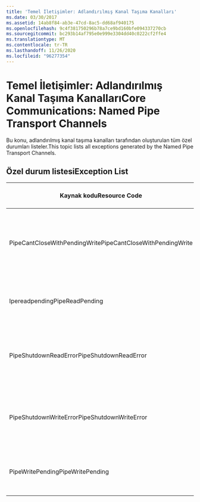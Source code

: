 ```yaml
---
title: 'Temel İletişimler: Adlandırılmış Kanal Taşıma Kanalları'
ms.date: 03/30/2017
ms.assetid: 14ab8f84-ab3e-47cd-8ac5-dd68af940175
ms.openlocfilehash: 9c4f381750296b78a7ce9bd160bfe094337270cb
ms.sourcegitcommit: bc293b14af795e0e999e3304dd40c0222cf2ffe4
ms.translationtype: MT
ms.contentlocale: tr-TR
ms.lasthandoff: 11/26/2020
ms.locfileid: "96277354"
---
```

# <a name="core-communications-named-pipe-transport-channels"></a><span data-ttu-id="91a12-102">Temel İletişimler: Adlandırılmış Kanal Taşıma Kanalları</span><span class="sxs-lookup"><span data-stu-id="91a12-102">Core Communications: Named Pipe Transport Channels</span></span>

<span data-ttu-id="91a12-103">Bu konu, adlandırılmış kanal taşıma kanalları tarafından oluşturulan tüm özel durumları listeler.</span><span class="sxs-lookup"><span data-stu-id="91a12-103">This topic lists all exceptions generated by the Named Pipe Transport Channels.</span></span>  
  
## <a name="exception-list"></a><span data-ttu-id="91a12-104">Özel durum listesi</span><span class="sxs-lookup"><span data-stu-id="91a12-104">Exception List</span></span>  
  
|<span data-ttu-id="91a12-105">Kaynak kodu</span><span class="sxs-lookup"><span data-stu-id="91a12-105">Resource Code</span></span>|<span data-ttu-id="91a12-106">Kaynak dizesi</span><span class="sxs-lookup"><span data-stu-id="91a12-106">Resource String</span></span>|  
|-------------------|---------------------|  
|<span data-ttu-id="91a12-107">PipeCantCloseWithPendingWrite</span><span class="sxs-lookup"><span data-stu-id="91a12-107">PipeCantCloseWithPendingWrite</span></span>|<span data-ttu-id="91a12-108">Kanala yazma işlemi beklenirken kanal kapatılamıyor.</span><span class="sxs-lookup"><span data-stu-id="91a12-108">The pipe cannot be closed while a write operation to the pipe is pending.</span></span>|  
|<span data-ttu-id="91a12-109">Ipereadpending</span><span class="sxs-lookup"><span data-stu-id="91a12-109">PipeReadPending</span></span>|<span data-ttu-id="91a12-110">Kanal için bir okuma işlemi devam ediyor.</span><span class="sxs-lookup"><span data-stu-id="91a12-110">A read operation is in progress for the pipe.</span></span>|  
|<span data-ttu-id="91a12-111">PipeShutdownReadError</span><span class="sxs-lookup"><span data-stu-id="91a12-111">PipeShutdownReadError</span></span>|<span data-ttu-id="91a12-112">Kanal ' kapatması ' göstergesinin okuma işlemi başarısız oldu.</span><span class="sxs-lookup"><span data-stu-id="91a12-112">The read operation of the pipe 'shutdown' indicator failed.</span></span>|  
|<span data-ttu-id="91a12-113">PipeShutdownWriteError</span><span class="sxs-lookup"><span data-stu-id="91a12-113">PipeShutdownWriteError</span></span>|<span data-ttu-id="91a12-114">Kanal ' kapatması ' göstergesinin yazma işlemi başarısız oldu.</span><span class="sxs-lookup"><span data-stu-id="91a12-114">The write operation of the pipe 'shutdown' indicator failed.</span></span>|  
|<span data-ttu-id="91a12-115">PipeWritePending</span><span class="sxs-lookup"><span data-stu-id="91a12-115">PipeWritePending</span></span>|<span data-ttu-id="91a12-116">Kanal için bir yazma işlemi devam ediyor.</span><span class="sxs-lookup"><span data-stu-id="91a12-116">A write operation is in progress for the pipe.</span></span>|
